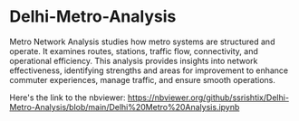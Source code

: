 # Delhi-Metro-Analysis
Metro Network Analysis studies how metro systems are structured and operate. It examines routes, stations, traffic flow, connectivity, and operational efficiency. This analysis provides insights into network effectiveness, identifying strengths and areas for improvement to enhance commuter experiences, manage traffic, and ensure smooth operations.

Here's the link to the nbviewer: https://nbviewer.org/github/ssrishtix/Delhi-Metro-Analysis/blob/main/Delhi%20Metro%20Analysis.ipynb

